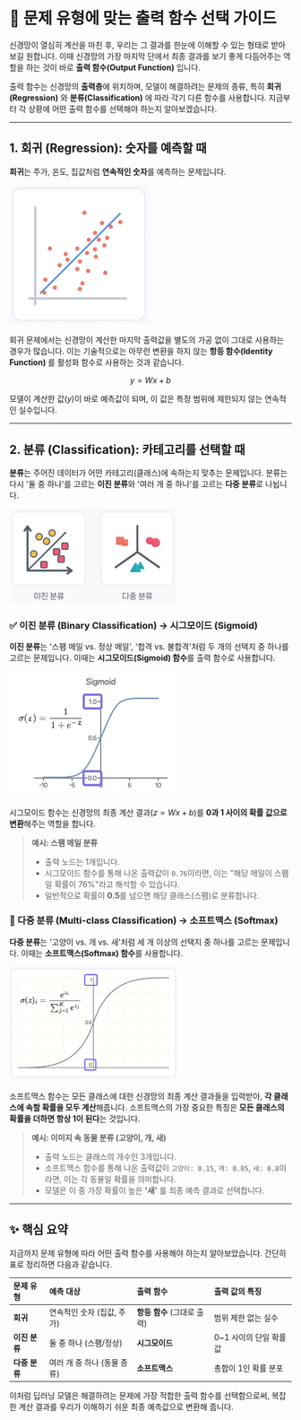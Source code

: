 # 🎯 문제 유형에 맞는 출력 함수 선택 가이드

신경망이 열심히 계산을 마친 후, 우리는 그 결과를 한눈에 이해할 수 있는 형태로 받아보길 원합니다. 이때 신경망의 가장 마지막 단에서 최종 결과를 보기 좋게 다듬어주는 역할을 하는 것이 바로 **출력 함수(Output Function)** 입니다.

출력 함수는 신경망의 **출력층**에 위치하며, 모델이 해결하려는 문제의 종류, 특히 **회귀(Regression)** 와 **분류(Classification)** 에 따라 각기 다른 함수를 사용합니다. 지금부터 각 상황에 어떤 출력 함수를 선택해야 하는지 알아보겠습니다.

---

## 1. 회귀 (Regression): 숫자를 예측할 때

**회귀**는 주가, 온도, 집값처럼 **연속적인 숫자**를 예측하는 문제입니다.

<img src="../images/regression.png" width=250px>

회귀 문제에서는 신경망이 계산한 마지막 출력값을 별도의 가공 없이 그대로 사용하는 경우가 많습니다. 이는 기술적으로는 아무런 변환을 하지 않는 **항등 함수(Identity Function)** 를 활성화 함수로 사용하는 것과 같습니다.

$$y = Wx + b$$

모델이 계산한 값($y$)이 바로 예측값이 되며, 이 값은 특정 범위에 제한되지 않는 연속적인 실수입니다.

---

## 2. 분류 (Classification): 카테고리를 선택할 때

**분류**는 주어진 데이터가 어떤 카테고리(클래스)에 속하는지 맞추는 문제입니다. 분류는 다시 '둘 중 하나'를 고르는 **이진 분류**와 '여러 개 중 하나'를 고르는 **다중 분류**로 나뉩니다.

<img src="../images/what-is-classification.png" width=300px>

### ✅ 이진 분류 (Binary Classification) → 시그모이드 (Sigmoid)

**이진 분류**는 '스팸 메일 vs. 정상 메일', '합격 vs. 불합격'처럼 두 개의 선택지 중 하나를 고르는 문제입니다. 이때는 **시그모이드(Sigmoid) 함수**를 출력 함수로 사용합니다.

<img src="../images/sigmoid.png" width=300px>

시그모이드 함수는 신경망의 최종 계산 결과($z = Wx + b$)를 **0과 1 사이의 확률 값으로 변환**해주는 역할을 합니다.

> **예시: 스팸 메일 분류**
>
> - 출력 노드는 1개입니다.
> - 시그모이드 함수를 통해 나온 출력값이 `0.76`이라면, 이는 "해당 메일이 스팸일 확률이 76%"라고 해석할 수 있습니다.
> - 일반적으로 확률이 **0.5**를 넘으면 해당 클래스(스팸)로 분류합니다.

### 🎨 다중 분류 (Multi-class Classification) → 소프트맥스 (Softmax)

**다중 분류**는 '고양이 vs. 개 vs. 새'처럼 세 개 이상의 선택지 중 하나를 고르는 문제입니다. 이때는 **소프트맥스(Softmax) 함수**를 사용합니다.

<img src="../images/softmax.png" width=300px>

소프트맥스 함수는 모든 클래스에 대한 신경망의 최종 계산 결과들을 입력받아, **각 클래스에 속할 확률을 모두 계산**해줍니다. 소프트맥스의 가장 중요한 특징은 **모든 클래스의 확률을 더하면 항상 1이 된다**는 것입니다.

> **예시: 이미지 속 동물 분류 (고양이, 개, 새)**
>
> - 출력 노드는 클래스의 개수인 3개입니다.
> - 소프트맥스 함수를 통해 나온 출력값이 `고양이: 0.15`, `개: 0.05`, `새: 0.8`이라면, 이는 각 동물일 확률을 의미합니다.
> - 모델은 이 중 가장 확률이 높은 **'새'** 를 최종 예측 결과로 선택합니다.

---

## ✨ 핵심 요약

지금까지 문제 유형에 따라 어떤 출력 함수를 사용해야 하는지 알아보았습니다. 간단히 표로 정리하면 다음과 같습니다.

| 문제 유형     | 예측 대상                   | 출력 함수                   | 출력 값의 특징          |
| :------------ | :-------------------------- | :-------------------------- | :---------------------- |
| **회귀**      | 연속적인 숫자 (집값, 주가)  | **항등 함수** (그대로 출력) | 범위 제한 없는 실수     |
| **이진 분류** | 둘 중 하나 (스팸/정상)      | **시그모이드**              | 0~1 사이의 단일 확률 값 |
| **다중 분류** | 여러 개 중 하나 (동물 종류) | **소프트맥스**              | 총합이 1인 확률 분포    |

이처럼 딥러닝 모델은 해결하려는 문제에 가장 적합한 출력 함수를 선택함으로써, 복잡한 계산 결과를 우리가 이해하기 쉬운 최종 예측값으로 변환해 줍니다.

